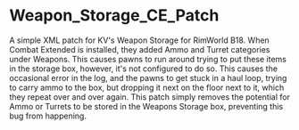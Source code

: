 # Weapon_Storage_CE_Patch
A simple XML patch for KV's Weapon Storage for RimWorld B18.
When Combat Extended is installed, they added Ammo and Turret categories under Weapons. This causes pawns to run around trying to put these items in the storage box, however, it's not configured to do so. This causes the occasional error in the log, and the pawns to get stuck in a haul loop, trying to carry ammo to the box, but dropping it next on the floor next to it, which they repeat over and over again. This patch simply removes the potential for Ammo or Turrets to be stored in the Weapons Storage box, preventing this bug from happening.


